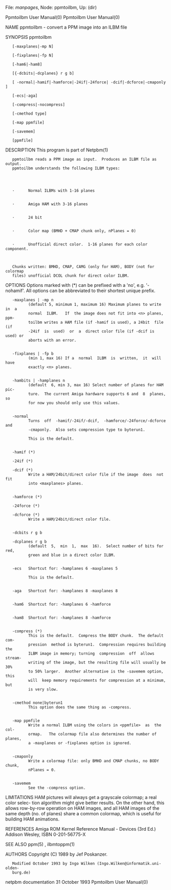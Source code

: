 File: *manpages*,  Node: ppmtoilbm,  Up: (dir)

Ppmtoilbm User Manual(0)                              Ppmtoilbm User Manual(0)



NAME
       ppmtoilbm - convert a PPM image into an ILBM file


SYNOPSIS
       ppmtoilbm

       [-maxplanes|-mp N]

       [-fixplanes|-fp N]

       [-ham6|-ham8]

       [{-dcbits|-dcplanes} r g b]

       [ -normal|-hamif|-hamforce|-24if|-24force| -dcif|-dcforce|-cmaponly ]

       [-ecs|-aga]

       [-compress|-nocompress]

       [-cmethod type]

       [-map ppmfile]

       [-savemem]

       [ppmfile]


DESCRIPTION
       This program is part of Netpbm(1)

       ppmtoilbm reads a PPM image as input.  Produces an ILBM file as output.
       ppmtoilbm understands the following ILBM types:




       ·      Normal ILBMs with 1-16 planes


       ·      Amiga HAM with 3-16 planes


       ·      24 bit


       ·      Color map (BMHD + CMAP chunk only, nPlanes = 0)


       ·      Unofficial direct color.  1-16 planes for each color component.



       Chunks written: BMHD, CMAP, CAMG (only for HAM), BODY (not for colormap
       files) unofficial DCOL chunk for direct color ILBM.


OPTIONS
       Options  marked  with (*) can be prefixed with a 'no', e.g. '-nohamif'.
       All options can be abbreviated to their shortest unique prefix.



       -maxplanes | -mp n
              (default 5, minimum 1, maximum 16) Maximum planes to write in  a
              normal  ILBM.   If  the image does not fit into <n> planes, ppm-
              toilbm writes a HAM file (if -hamif is used), a 24bit  file  (if
              -24if  is  used)  or  a  direct color file (if -dcif is used) or
              aborts with an error.


       -fixplanes | -fp b
              (min 1, max 16) If a  normal  ILBM  is  written,  it  will  have
              exactly <n> planes.


       -hambits | -hamplanes n
              (default  6, min 3, max 16) Select number of planes for HAM pic-
              ture.  The current Amiga hardware supports 6 and  8  planes,  so
              for now you should only use this values.


       -normal
              Turns  off  -hamif/-24if/-dcif,  -hamforce/-24force/-dcforce and
              -cmaponly.  Also sets compression type to byterun1.

              This is the default.


       -hamif (*)

       -24if (*)

       -dcif (*)
              Write a HAM/24bit/direct color file if the image  does  not  fit
              into <maxplanes> planes.


       -hamforce (*)

       -24force (*)

       -dcforce (*)
              Write a HAM/24bit/direct color file.


       -dcbits r g b

       -dcplanes r g b
              (default  5,  min  1,  max  16).  Select number of bits for red,
              green and blue in a direct color ILBM.


       -ecs   Shortcut for: -hamplanes 6 -maxplanes 5

              This is the default.


       -aga   Shortcut for: -hamplanes 8 -maxplanes 8


       -ham6  Shortcut for: -hamplanes 6 -hamforce


       -ham8  Shortcut for: -hamplanes 8 -hamforce


       -compress (*)
              This is the default.  Compress the BODY chunk.  The default com-
              pression  method is byterun1.  Compression requires building the
              ILBM image in memory; turning  compression  off  allows  stream-
              writing of the image, but the resulting file will usually be 30%
              to 50% larger.  Another alternative is the -savemem option, this
              will  keep memory requirements for compression at a minimum, but
              is very slow.


       -cmethod none|byterun1
              This option does the same thing as -compress.


       -map ppmfile
              Write a normal ILBM using the colors in <ppmfile>  as  the  col-
              ormap.   The colormap file also determines the number of planes,
              a -maxplanes or -fixplanes option is ignored.


       -cmaponly
              Write a colormap file: only BMHD and CMAP chunks, no BODY chunk,
              nPlanes = 0.


       -savemem
              See the -compress option.





LIMITATIONS
       HAM  pictures will always get a grayscale colormap; a real color selec-
       tion algorithm might give better results.   On  the  other  hand,  this
       allows  row-by-row  operation  on HAM images, and all HAM images of the
       same depth (no. of planes) share a common colormap, which is useful for
       building HAM animations.


REFERENCES
       Amiga  ROM Kernel Reference Manual - Devices (3rd Ed.)  Addison Wesley,
       ISBN 0-201-56775-X


SEE ALSO
       ppm(5) , ilbmtoppm(1)



AUTHORS
       Copyright (C) 1989 by Jef Poskanzer.

       Modified October 1993 by Ingo Wilken (Ingo.Wilken@informatik.uni-olden-
       burg.de)



netpbm documentation            31 October 1993       Ppmtoilbm User Manual(0)
